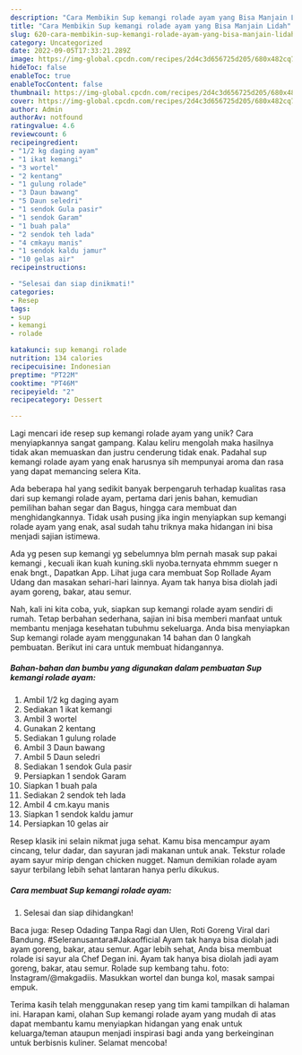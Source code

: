 ```yaml
---
description: "Cara Membikin Sup kemangi rolade ayam yang Bisa Manjain Lidah"
title: "Cara Membikin Sup kemangi rolade ayam yang Bisa Manjain Lidah"
slug: 620-cara-membikin-sup-kemangi-rolade-ayam-yang-bisa-manjain-lidah
category: Uncategorized
date: 2022-09-05T17:33:21.289Z
image: https://img-global.cpcdn.com/recipes/2d4c3d656725d205/680x482cq70/sup-kemangi-rolade-ayam-foto-resep-utama.jpg
hideToc: false
enableToc: true
enableTocContent: false
thumbnail: https://img-global.cpcdn.com/recipes/2d4c3d656725d205/680x482cq70/sup-kemangi-rolade-ayam-foto-resep-utama.jpg
cover: https://img-global.cpcdn.com/recipes/2d4c3d656725d205/680x482cq70/sup-kemangi-rolade-ayam-foto-resep-utama.jpg
author: Admin
authorAv: notfound
ratingvalue: 4.6
reviewcount: 6
recipeingredient:
- "1/2 kg daging ayam"
- "1 ikat kemangi"
- "3 wortel"
- "2 kentang"
- "1 gulung rolade"
- "3 Daun bawang"
- "5 Daun seledri"
- "1 sendok Gula pasir"
- "1 sendok Garam"
- "1 buah pala"
- "2 sendok teh lada"
- "4 cmkayu manis"
- "1 sendok kaldu jamur"
- "10 gelas air"
recipeinstructions:

- "Selesai dan siap dinikmati!"
categories:
- Resep
tags:
- sup
- kemangi
- rolade

katakunci: sup kemangi rolade 
nutrition: 134 calories
recipecuisine: Indonesian
preptime: "PT22M"
cooktime: "PT46M"
recipeyield: "2"
recipecategory: Dessert

---
```





Lagi mencari ide resep sup kemangi rolade ayam yang unik? Cara menyiapkannya sangat gampang. Kalau keliru mengolah maka hasilnya tidak akan memuaskan dan justru cenderung tidak enak. Padahal sup kemangi rolade ayam yang enak harusnya sih mempunyai aroma dan rasa yang dapat memancing selera Kita.





Ada beberapa hal yang sedikit banyak berpengaruh terhadap kualitas rasa dari sup kemangi rolade ayam, pertama dari jenis bahan, kemudian pemilihan bahan segar dan Bagus, hingga cara membuat dan menghidangkannya. Tidak usah pusing jika ingin menyiapkan sup kemangi rolade ayam yang enak,      asal sudah tahu triknya maka hidangan ini bisa menjadi sajian istimewa.














Ada yg pesen sup kemangi yg sebelumnya blm pernah masak sup pakai kemangi , kecuali ikan kuah kuning.skli nyoba.ternyata ehmmm sueger n enak bngt., Dapatkan App. Lihat juga cara membuat Sop Rollade Ayam Udang dan masakan sehari-hari lainnya. Ayam tak hanya bisa diolah jadi ayam goreng, bakar, atau semur.






Nah, kali ini kita coba, yuk, siapkan sup kemangi rolade ayam sendiri di rumah. Tetap berbahan sederhana, sajian ini bisa memberi manfaat untuk membantu menjaga kesehatan tubuhmu sekeluarga. Anda bisa menyiapkan Sup kemangi rolade ayam menggunakan 14 bahan dan 0 langkah pembuatan. Berikut ini cara untuk membuat hidangannya.

<!--inarticleads1-->

##### Bahan-bahan dan bumbu yang digunakan dalam pembuatan Sup kemangi rolade ayam:

1. Ambil 1/2 kg daging ayam
1. Sediakan 1 ikat kemangi
1. Ambil 3 wortel
1. Gunakan 2 kentang
1. Sediakan 1 gulung rolade
1. Ambil 3 Daun bawang
1. Ambil 5 Daun seledri
1. Sediakan 1 sendok Gula pasir
1. Persiapkan 1 sendok Garam
1. Siapkan 1 buah pala
1. Sediakan 2 sendok teh lada
1. Ambil 4 cm.kayu manis
1. Siapkan 1 sendok kaldu jamur
1. Persiapkan 10 gelas air


Resep klasik ini selain nikmat juga sehat. Kamu bisa mencampur ayam cincang, telur dadar, dan sayuran jadi makanan untuk anak. Tekstur rolade ayam sayur mirip dengan chicken nugget. Namun demikian rolade ayam sayur terbilang lebih sehat lantaran hanya perlu dikukus. 

<!--inarticleads2-->

##### Cara membuat Sup kemangi rolade ayam:


1. Selesai dan siap dihidangkan!

Baca juga: Resep Odading Tanpa Ragi dan Ulen, Roti Goreng Viral dari Bandung. #Seleranusantara#Jakaofficial Ayam tak hanya bisa diolah jadi ayam goreng, bakar, atau semur. Agar lebih sehat, Anda bisa membuat rolade isi sayur ala Chef Degan ini. Ayam tak hanya bisa diolah jadi ayam goreng, bakar, atau semur. Rolade sup kembang tahu. foto: Instagram/@makgadiis. Masukkan wortel dan bunga kol, masak sampai empuk. 

Terima kasih telah menggunakan resep yang tim kami tampilkan di halaman ini. Harapan kami, olahan Sup kemangi rolade ayam yang mudah di atas dapat membantu kamu menyiapkan hidangan yang enak untuk keluarga/teman ataupun menjadi inspirasi bagi anda yang berkeinginan untuk berbisnis kuliner. Selamat mencoba!
